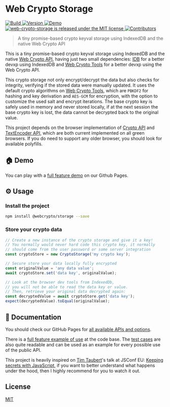 # Web Crypto Storage

<p>
  <a
    href="https://github.com/willgm/web-crypto-storage/actions"
    target="_blank"
  >
    <img
      alt="Build"
      src="https://img.shields.io/github/workflow/status/willgm/web-crypto-storage/CI"
    />
  </a>
  <a
    href="https://www.npmjs.com/package/@webcrypto/storage"
    target="_blank"
  >
    <img
      alt="Version"
      src="https://img.shields.io/github/package-json/v/willgm/web-crypto-storage"
    />
  </a>
  <a
    href="https://willgm.github.io/web-crypto-storage/demo/index.html"
    target="_blank"
  >
    <img
      alt="Demo"
      src="https://img.shields.io/badge/demo-online-green"
    />
  </a>
  <a
    href="https://github.com/willgm/web-crypto-storage/blob/master/LICENSE"
    target="_blank"
  >
    <img
      src="https://img.shields.io/badge/license-MIT-blue.svg"
      alt="web-crypto-storage is released under the MIT license"
    />
  </a>
  <a
    href="https://github.com/willgm/web-crypto-storage/graphs/contributors"
    target="_blank"
  >
    <img
      alt="Contributors"
      src="https://img.shields.io/github/contributors/willgm/web-crypto-storage.svg"
    />
  </a>
</p>

> A tiny promise-based crypto keyval storage using IndexedDB and the native Web Crypto API

This is a tiny promise-based crypto keyval storage using IndexedDB and the native [Web Crypto API](https://developer.mozilla.org/en-US/docs/Web/API/Web_Crypto_API), having just two small dependencies: [IDB](https://github.com/jakearchibald/idb) for a better devxp using IndexedDB and [Web Crypto Tools](https://github.com/willgm/web-crypto-tools) for a better devxp using the Web Crypto API.

This crypto storage not only encrypt/decrypt the data but also checks for integrity, verifying if the stored data were manually updated. It uses the default crypto algorithms on [Web Crypto Tools](https://github.com/willgm/web-crypto-tools), which are `PBKDF2` for hashing and key derivation and `AES-GCM` for encryption, with the option to customize the used salt and encrypt iterations. The base crypto key is safely used in memory and never stored locally, if at the next session the base crypto key is lost, the data cannot be decrypted back to the original value.

This project depends on the browser implementation of [Crypto API](https://caniuse.com/#feat=cryptography) and [TextEncoder API](https://caniuse.com/#feat=textencoder), which are both current implemented on all green browsers. If you do need to support any older browser, you should look for available polyfills.

## :house: Demo

You can play with a [full feature demo](https://willgm.github.io/web-crypto-storage/demo/index.html) on our Github Pages.

## :gear: Usage

### Install the project

```bash
npm install @webcrypto/storage --save
```

### Store your crypto data

```ts
// Create a new instance of the crypto storage and give it a key!
// You normally would never hard code this crypto key, it normally
// should come from the user password or some server integration
const cryptoStore = new CryptoStorage('my crypto key');

// Secure store your data locally fully encrypted
const originalValue = 'any data value';
await cryptoStore.set('data key', originalValue);

// Look at the browser dev tools from IndexedDb,
// you will not be able to read the data key or value.
// Then, retrieve your original data decrypted again:
const decryptedValue = await cryptoStore.get('data key');
expect(decryptedValue).toEqual(originalValue);
```

## :book: Documentation

You should check our GitHub Pages for [all available APIs and options](https://willgm.github.io/web-crypto-storage/).

There is a [full feature example of use](https://github.com/willgm/web-crypto-storage/tree/master/demo) at the code base. The [test cases](https://github.com/willgm/web-crypto-storage/tree/master/test) are also quite readable and can be used as an example for every possible use of the public API.

This project is heavily inspired on [Tim Taubert](https://twitter.com/ttaubert)'s talk at JSConf EU: [Keeping secrets with JavaScript](https://www.youtube.com/watch?v=yf4m9LdO1zI), if you want to better understand what happens under the hood, then I highly recommend for you to watch it out.

## License

[MIT](https://github.com/willgm/web-crypto-storage/blob/master/LICENSE)
